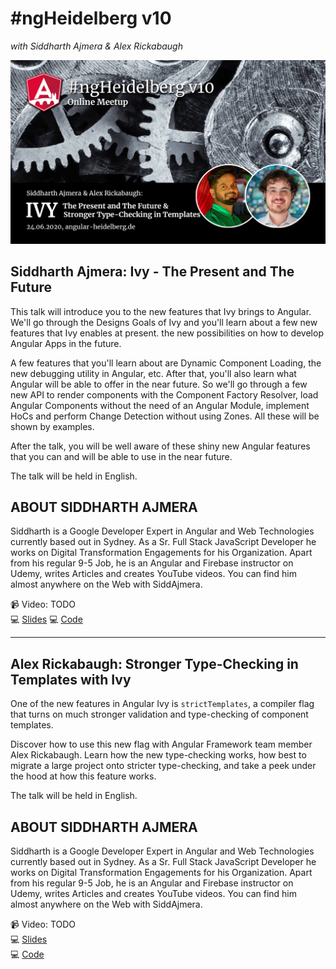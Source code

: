 # #ngHeidelberg v10
_with Siddharth Ajmera & Alex Rickabaugh_

![ngHeidelbergv10.jpg](ngHeidelbergv10.jpg)

## Siddharth Ajmera: Ivy - The Present and The Future

This talk will introduce you to the new features that Ivy brings to Angular. We'll go through the Designs Goals of Ivy and you'll learn about a few new features that Ivy enables at present. the new possibilities on how to develop Angular Apps in the future.

A few features that you'll learn about are Dynamic Component Loading, the new debugging utility in Angular, etc. After that, you'll also learn what Angular will be able to offer in the near future. So we'll go through a few new API to render components with the Component Factory Resolver, load Angular Components without the need of an Angular Module, implement HoCs and perform Change Detection without using Zones. All these will be shown by examples.

After the talk, you will be well aware of these shiny new Angular features that you can and will be able to use in the near future.

The talk will be held in English.

## ABOUT SIDDHARTH AJMERA

Siddharth is a Google Developer Expert in Angular and Web Technologies currently based out in Sydney. As a Sr. Full Stack JavaScript Developer he works on Digital Transformation Engagements for his Organization.
Apart from his regular 9-5 Job, he is an Angular and Firebase instructor on Udemy, writes Articles and creates YouTube videos. You can find him almost anywhere on the Web with SiddAjmera.

📹 Video: TODO  
💻 [Slides](TODO)
💻 [Code](TODO)  



-----


## Alex Rickabaugh: Stronger Type-Checking in Templates with Ivy

One of the new features in Angular Ivy is `strictTemplates`, a compiler flag that turns on much stronger validation and type-checking of component templates.

Discover how to use this new flag with Angular Framework team member Alex Rickabaugh. Learn how the new type-checking works, how best to migrate a large project onto stricter type-checking, and take a peek under the hood at how this feature works.

The talk will be held in English.

## ABOUT SIDDHARTH AJMERA

Siddharth is a Google Developer Expert in Angular and Web Technologies currently based out in Sydney. As a Sr. Full Stack JavaScript Developer he works on Digital Transformation Engagements for his Organization.
Apart from his regular 9-5 Job, he is an Angular and Firebase instructor on Udemy, writes Articles and creates YouTube videos. You can find him almost anywhere on the Web with SiddAjmera.

📹 Video: TODO  
💻 [Slides](TODO)  
💻 [Code](TODO)  
